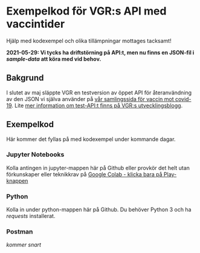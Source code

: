 # Exempelkod för VGR:s API med vaccintider

Hjälp med kodexempel och olika tillämpningar mottages tacksamt! 

**2021-05-29: Vi tycks ha driftstörning på API:t, men nu finns en JSON-fil i *sample-data* att köra med vid behov.**

## Bakgrund
I slutet av maj släppte VGR en testversion av öppet API för återanvändning av den JSON vi själva använder 
på [vår samlingssida för vaccin mot covid-19](https://www.vgregion.se/ov/vaccinationstider/bokningsbara-tider/). 
Lite [mer information om test-API:t finns på VGR:s utvecklingsblogg](https://vgrblogg.se/utveckling/2021/05/27/hjalp-vgr-testa-vart-api-med-oppna-vaccintider/).

## Exempelkod
Här kommer det fyllas på med kodexempel under kommande dagar.

### Jupyter Notebooks
Kolla antingen in jupyter-mappen här på Github eller provkör det helt utan förkunskaper eller teknikkrav på [Google Colab - klicka bara på Play-knappen](https://colab.research.google.com/drive/1O0LZNOAaMEu8FonnN6odtP7C6t7JCxhD?usp=sharing)

### Python
Kolla in under python-mappen här på Github. Du behöver Python 3 och ha *requests* installerat.

### Postman
*kommer snart*

